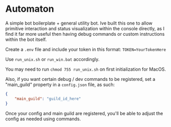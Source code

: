 # Automaton
A simple bot boilerplate + general utility bot. Ive built this one to allow primitive interaction and status visualization within the console directly, as I find it far more useful then having debug commands or custom instructions within the bot itself.

Create a `.env` file and include your token in this format: `TOKEN=YourTokenHere`

Use `run_unix.sh` or `run_win.bat` accordingly.

You may need to run `chmod 755 run_unix.sh` on first initialization for MacOS.

Also, if you want certain debug / dev commands to be registered, set a "main_guild" property in a `config.json` file, as such:

```json
{
    "main_guild": "guild_id_here"
}
```

Once your config and main guild are registered, you'll be able to adjust the config as needed using commands.